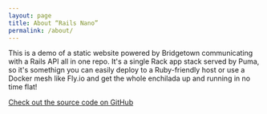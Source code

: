 ```yaml
---
layout: page
title: About “Rails Nano”
permalink: /about/
---
```


This is a demo of a static website powered by Bridgetown communicating with a Rails API all in one repo. It's a single Rack app stack served by Puma, so it's somethign you can easily deploy to a Ruby-friendly host or use a Docker mesh like Fly.io and get the whole enchilada up and running in no time flat!

[Check out the source code on GitHub](https://github.com/jaredcwhite/rails-nano)